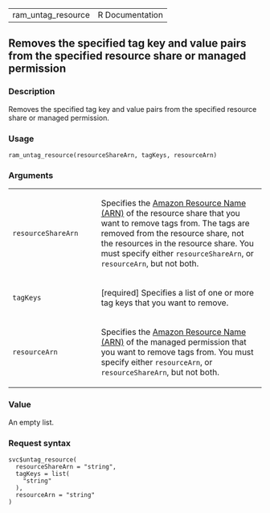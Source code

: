<table style="width: 100%;">
<tbody>
<tr class="odd">
<td>ram_untag_resource</td>
<td style="text-align: right;">R Documentation</td>
</tr>
</tbody>
</table>

## Removes the specified tag key and value pairs from the specified resource share or managed permission

### Description

Removes the specified tag key and value pairs from the specified
resource share or managed permission.

### Usage

    ram_untag_resource(resourceShareArn, tagKeys, resourceArn)

### Arguments

<table>
<colgroup>
<col style="width: 35%" />
<col style="width: 65%" />
</colgroup>
<tbody>
<tr class="odd">
<td><code
id="ram_untag_resource_:_resourceShareArn">resourceShareArn</code></td>
<td><p>Specifies the <a
href="https://docs.aws.amazon.com/IAM/latest/UserGuide/reference-arns.html">Amazon
Resource Name (ARN)</a> of the resource share that you want to remove
tags from. The tags are removed from the resource share, not the
resources in the resource share. You must specify either
<code>resourceShareArn</code>, or <code>resourceArn</code>, but not
both.</p></td>
</tr>
<tr class="even">
<td><code id="ram_untag_resource_:_tagKeys">tagKeys</code></td>
<td><p>[required] Specifies a list of one or more tag keys that you want
to remove.</p></td>
</tr>
<tr class="odd">
<td><code id="ram_untag_resource_:_resourceArn">resourceArn</code></td>
<td><p>Specifies the <a
href="https://docs.aws.amazon.com/IAM/latest/UserGuide/reference-arns.html">Amazon
Resource Name (ARN)</a> of the managed permission that you want to
remove tags from. You must specify either <code>resourceArn</code>, or
<code>resourceShareArn</code>, but not both.</p></td>
</tr>
</tbody>
</table>

### Value

An empty list.

### Request syntax

    svc$untag_resource(
      resourceShareArn = "string",
      tagKeys = list(
        "string"
      ),
      resourceArn = "string"
    )

